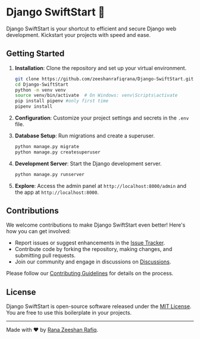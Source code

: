 # Django SwiftStart 🚀

Django SwiftStart is your shortcut to efficient and secure Django web development. Kickstart your projects with speed and ease.

## Getting Started

1. **Installation**: Clone the repository and set up your virtual environment.

    ```bash
    git clone https://github.com/zeeshanrafiqrana/Django-SwiftStart.git
    cd Django-SwiftStart
    python -m venv venv
    source venv/bin/activate  # On Windows: venv\Scripts\activate
    pip install pipenv #only first time
    pipenv install
    ```

2. **Configuration**: Customize your project settings and secrets in the `.env` file.

3. **Database Setup**: Run migrations and create a superuser.

    ```bash
    python manage.py migrate
    python manage.py createsuperuser
    ```

4. **Development Server**: Start the Django development server.

    ```bash
    python manage.py runserver
    ```

5. **Explore**: Access the admin panel at `http://localhost:8000/admin` and the app at `http://localhost:8000`.

## Contributions

We welcome contributions to make Django SwiftStart even better! Here's how you can get involved:

- Report issues or suggest enhancements in the [Issue Tracker](https://github.com/zeeshanrafiqrana/Django-SwiftStart.git/issues).
- Contribute code by forking the repository, making changes, and submitting pull requests.
- Join our community and engage in discussions on [Discussions](https://github.com/zeeshanrafiqrana/Django-SwiftStart.git/discussions).

Please follow our [Contributing Guidelines](CONTRIBUTING.md) for details on the process.

## License

Django SwiftStart is open-source software released under the [MIT License](LICENSE). You are free to use this boilerplate in your projects.

---

Made with ❤️ by [Rana Zeeshan Rafiq](https://github.com/zeeshanrafiqrana).
